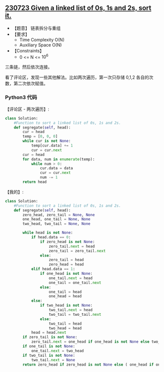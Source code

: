 ## [230723 Given a linked list of 0s, 1s and 2s, sort it.](https://practice.geeksforgeeks.org/problems/given-a-linked-list-of-0s-1s-and-2s-sort-it/1)

- 【题意】 链表拆分与重组
- 【要求】
    - Time Complexity O(N)
    - Auxiliary Space O(N)
- 【Constraints】
    - 0 <= N <= $10^6$

三条链，然后依次连接。

看了评论区，发现一些其他解法。比如两次遍历，第一次只存储 0,1,2 各自的次数，第二次依次赋值。

### Python3 代码

【评论区 - 两次遍历】:
```py
class Solution:
    #Function to sort a linked list of 0s, 1s and 2s.
    def segregate(self, head):
        cur = head
        temp = [0, 0, 0]
        while cur is not None:
            temp[cur.data] += 1
            cur = cur.next
        cur = head
        for data, num in enumerate(temp):
            while num > 0:
                cur.data = data
                cur = cur.next
                num -= 1
        return head
```

【我的】:
```py
class Solution:
    #Function to sort a linked list of 0s, 1s and 2s.
    def segregate(self, head):
        zero_head, zero_tail = None, None
        one_head, one_tail = None, None
        two_head, two_tail = None, None

        while head is not None:
            if head.data == 0:
                if zero_head is not None:
                    zero_tail.next = head
                    zero_tail = zero_tail.next
                else:
                    zero_tail = head
                    zero_head = head
            elif head.data == 1:
                if one_head is not None:
                    one_tail.next = head
                    one_tail = one_tail.next
                else:
                    one_tail = head
                    one_head = head
            else:
                if two_head is not None:
                    two_tail.next = head
                    two_tail = two_tail.next
                else:
                    two_tail = head
                    two_head = head
            head = head.next
        if zero_tail is not None:
            zero_tail.next = one_head if one_head is not None else two_head
        if one_tail is not None:
            one_tail.next = two_head
        if two_tail is not None:
            two_tail.next = None
        return zero_head if zero_head is not None else ( one_head if one_head is not None else two_head )

```